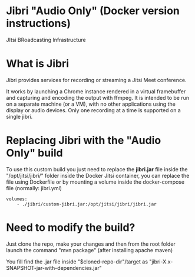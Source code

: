 # Jibri "Audio Only" (Docker version instructions)

JItsi BRoadcasting Infrastructure

# What is Jibri

Jibri provides services for recording or streaming a Jitsi Meet conference.

It works by launching a Chrome instance rendered in a virtual framebuffer and capturing and encoding the output with ffmpeg. It is intended to be run on a separate machine (or a VM), with no other applications using the display or audio devices. Only one recording at a time is supported on a single jibri.

# Replacing Jibri with the "Audio Only" build
To use this custom build you just need to replace the **jibri.jar** file inside the "/opt/jitsi/jibri/" folder inside the Docker Jitsi container, you can replace the file using Dockerfile or by mounting a volume inside the docker-compose file (normally: jibri.yml)

```
volumes:
    - ./jibri/custom-jibri.jar:/opt/jitsi/jibri/jibri.jar
```

# Need to modify the build?
Just clone the repo, make your changes and then from the root folder launch the command "mvn package" (after installing apache maven)

You fill find the .jar file inside "$cloned-repo-dir"/target as "jibri-X.x-SNAPSHOT-jar-with-dependencies.jar"
